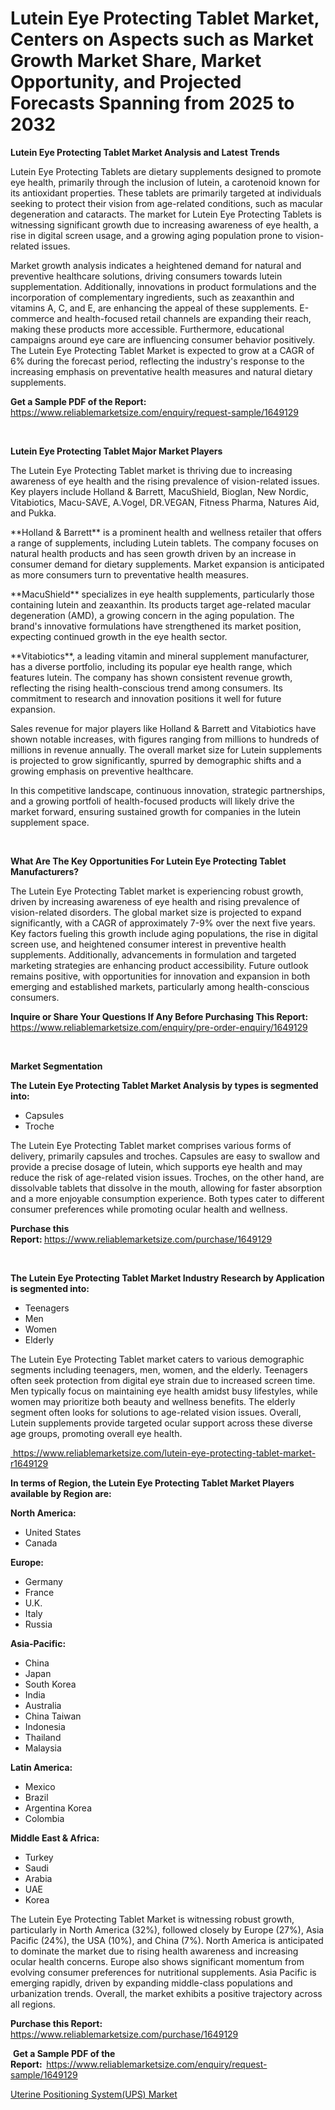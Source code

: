 <p><h1>Lutein Eye Protecting Tablet Market, Centers on Aspects such as Market Growth Market Share, Market Opportunity, and Projected Forecasts Spanning from 2025 to 2032</h1></p><p><strong>Lutein Eye Protecting Tablet Market Analysis and Latest Trends</strong></p>
<p><p>Lutein Eye Protecting Tablets are dietary supplements designed to promote eye health, primarily through the inclusion of lutein, a carotenoid known for its antioxidant properties. These tablets are primarily targeted at individuals seeking to protect their vision from age-related conditions, such as macular degeneration and cataracts. The market for Lutein Eye Protecting Tablets is witnessing significant growth due to increasing awareness of eye health, a rise in digital screen usage, and a growing aging population prone to vision-related issues.</p><p>Market growth analysis indicates a heightened demand for natural and preventive healthcare solutions, driving consumers towards lutein supplementation. Additionally, innovations in product formulations and the incorporation of complementary ingredients, such as zeaxanthin and vitamins A, C, and E, are enhancing the appeal of these supplements. E-commerce and health-focused retail channels are expanding their reach, making these products more accessible. Furthermore, educational campaigns around eye care are influencing consumer behavior positively. The Lutein Eye Protecting Tablet Market is expected to grow at a CAGR of 6% during the forecast period, reflecting the industry's response to the increasing emphasis on preventative health measures and natural dietary supplements.</p></p>
<p><strong>Get a Sample PDF of the Report:&nbsp;</strong> <a href="https://www.reliablemarketsize.com/enquiry/request-sample/1649129?utm_campaign=3198&utm_medium=2&utm_source=Github&utm_content=ia&utm_term=26032025&utm_id=lutein-eye-protecting-tablet">https://www.reliablemarketsize.com/enquiry/request-sample/1649129</a></p>
<p>&nbsp;</p>
<p><strong>Lutein Eye Protecting Tablet Major Market Players</strong></p>
<p><p>The Lutein Eye Protecting Tablet market is thriving due to increasing awareness of eye health and the rising prevalence of vision-related issues. Key players include Holland & Barrett, MacuShield, Bioglan, New Nordic, Vitabiotics, Macu-SAVE, A.Vogel, DR.VEGAN, Fitness Pharma, Natures Aid, and Pukka.</p><p>**Holland & Barrett** is a prominent health and wellness retailer that offers a range of supplements, including Lutein tablets. The company focuses on natural health products and has seen growth driven by an increase in consumer demand for dietary supplements. Market expansion is anticipated as more consumers turn to preventative health measures.</p><p>**MacuShield** specializes in eye health supplements, particularly those containing lutein and zeaxanthin. Its products target age-related macular degeneration (AMD), a growing concern in the aging population. The brand's innovative formulations have strengthened its market position, expecting continued growth in the eye health sector.</p><p>**Vitabiotics**, a leading vitamin and mineral supplement manufacturer, has a diverse portfolio, including its popular eye health range, which features lutein. The company has shown consistent revenue growth, reflecting the rising health-conscious trend among consumers. Its commitment to research and innovation positions it well for future expansion.</p><p>Sales revenue for major players like Holland & Barrett and Vitabiotics have shown notable increases, with figures ranging from millions to hundreds of millions in revenue annually. The overall market size for Lutein supplements is projected to grow significantly, spurred by demographic shifts and a growing emphasis on preventive healthcare.</p><p>In this competitive landscape, continuous innovation, strategic partnerships, and a growing portfoli of health-focused products will likely drive the market forward, ensuring sustained growth for companies in the lutein supplement space.</p></p>
<p>&nbsp;</p>
<p><strong>What Are The Key Opportunities For Lutein Eye Protecting Tablet Manufacturers?</strong></p>
<p><p>The Lutein Eye Protecting Tablet market is experiencing robust growth, driven by increasing awareness of eye health and rising prevalence of vision-related disorders. The global market size is projected to expand significantly, with a CAGR of approximately 7-9% over the next five years. Key factors fueling this growth include aging populations, the rise in digital screen use, and heightened consumer interest in preventive health supplements. Additionally, advancements in formulation and targeted marketing strategies are enhancing product accessibility. Future outlook remains positive, with opportunities for innovation and expansion in both emerging and established markets, particularly among health-conscious consumers.</p></p>
<p><strong>Inquire or Share Your Questions If Any Before Purchasing This Report:</strong> <a href="https://www.reliablemarketsize.com/enquiry/pre-order-enquiry/1649129?utm_campaign=3198&utm_medium=2&utm_source=Github&utm_content=ia&utm_term=26032025&utm_id=lutein-eye-protecting-tablet">https://www.reliablemarketsize.com/enquiry/pre-order-enquiry/1649129</a></p>
<p>&nbsp;</p>
<p><strong>Market Segmentation</strong></p>
<p><strong>The Lutein Eye Protecting Tablet Market Analysis by types is segmented into:</strong></p>
<p><ul><li>Capsules</li><li>Troche</li></ul></p>
<p><p>The Lutein Eye Protecting Tablet market comprises various forms of delivery, primarily capsules and troches. Capsules are easy to swallow and provide a precise dosage of lutein, which supports eye health and may reduce the risk of age-related vision issues. Troches, on the other hand, are dissolvable tablets that dissolve in the mouth, allowing for faster absorption and a more enjoyable consumption experience. Both types cater to different consumer preferences while promoting ocular health and wellness.</p></p>
<p><strong>Purchase this Report:&nbsp;</strong><a href="https://www.reliablemarketsize.com/purchase/1649129?utm_campaign=3198&utm_medium=2&utm_source=Github&utm_content=ia&utm_term=26032025&utm_id=lutein-eye-protecting-tablet">https://www.reliablemarketsize.com/purchase/1649129</a></p>
<p>&nbsp;</p>
<p><strong>The Lutein Eye Protecting Tablet Market Industry Research by Application is segmented into:</strong></p>
<p><ul><li>Teenagers</li><li>Men</li><li>Women</li><li>Elderly</li></ul></p>
<p><p>The Lutein Eye Protecting Tablet market caters to various demographic segments including teenagers, men, women, and the elderly. Teenagers often seek protection from digital eye strain due to increased screen time. Men typically focus on maintaining eye health amidst busy lifestyles, while women may prioritize both beauty and wellness benefits. The elderly segment often looks for solutions to age-related vision issues. Overall, Lutein supplements provide targeted ocular support across these diverse age groups, promoting overall eye health.</p></p>
<p><a href="https://www.reliablemarketsize.com/lutein-eye-protecting-tablet-market-r1649129?utm_campaign=3198&utm_medium=2&utm_source=Github&utm_content=ia&utm_term=26032025&utm_id=lutein-eye-protecting-tablet">&nbsp;https://www.reliablemarketsize.com/lutein-eye-protecting-tablet-market-r1649129</a></p>
<p><strong>In terms of Region, the Lutein Eye Protecting Tablet Market Players available by Region are:</strong></p>
<p>
    <p> <strong> North America: </strong>
        <ul>
            <li>United States</li>
            <li>Canada</li>
        </ul>
        </p> 
    <p> <strong> Europe: </strong>
        <ul>
            <li>Germany</li>
            <li>France</li>
            <li>U.K.</li>
            <li>Italy</li>
            <li>Russia</li>
        </ul>
        </p> 
    <p> <strong> Asia-Pacific: </strong>
        <ul>
            <li>China</li>
            <li>Japan</li>
            <li>South Korea</li>
            <li>India</li>
            <li>Australia</li>
            <li>China Taiwan</li>
            <li>Indonesia</li>
            <li>Thailand</li>
            <li>Malaysia</li>
        </ul>
        </p> 
    <p> <strong> Latin America: </strong>
        <ul>
            <li>Mexico</li>
            <li>Brazil</li>
            <li>Argentina Korea</li>
            <li>Colombia</li>
        </ul>
        </p> 
    <p> <strong> Middle East & Africa: </strong>
        <ul>
            <li>Turkey</li>
            <li>Saudi</li>
            <li>Arabia</li>
            <li>UAE</li>
            <li>Korea</li>
        </ul>
    </p>
    </p>
<p><p>The Lutein Eye Protecting Tablet Market is witnessing robust growth, particularly in North America (32%), followed closely by Europe (27%), Asia Pacific (24%), the USA (10%), and China (7%). North America is anticipated to dominate the market due to rising health awareness and increasing ocular health concerns. Europe also shows significant momentum from evolving consumer preferences for nutritional supplements. Asia Pacific is emerging rapidly, driven by expanding middle-class populations and urbanization trends. Overall, the market exhibits a positive trajectory across all regions.</p></p>
<p><strong>Purchase this Report: </strong><a href="https://www.reliablemarketsize.com/purchase/1649129?utm_campaign=3198&utm_medium=2&utm_source=Github&utm_content=ia&utm_term=26032025&utm_id=lutein-eye-protecting-tablet">https://www.reliablemarketsize.com/purchase/1649129</a></p>
<p>&nbsp;<strong>Get a Sample PDF of the Report:&nbsp;&nbsp;</strong><a href="https://www.reliablemarketsize.com/enquiry/request-sample/1649129?utm_campaign=3198&utm_medium=2&utm_source=Github&utm_content=ia&utm_term=26032025&utm_id=lutein-eye-protecting-tablet">https://www.reliablemarketsize.com/enquiry/request-sample/1649129</a></p>
<p><strong></strong></p>
<p><p><a href="https://github.com/duscarajlha/Market-Research-Report-List-1/blob/main/uterine-positioning-systemups-market.md?utm_campaign=3198&utm_medium=2&utm_source=Github&utm_content=ia&utm_term=26032025&utm_id=lutein-eye-protecting-tablet">Uterine Positioning System(UPS) Market</a></p></p>
